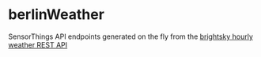 # berlinWeather
SensorThings API endpoints generated on the fly from the [brightsky hourly weather REST API](https://brightsky.dev/docs/#/operations/getWeather)
